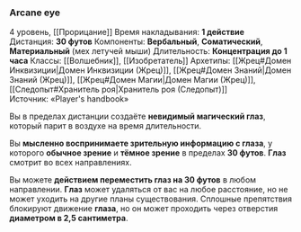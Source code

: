 ### Arcane eye
4 уровень, [[Прорицание]]
Время накладывания: **1 действие**
Дистанция: **30 футов**
Компоненты: **Вербальный**, **Соматический**, **Материальный** (мех летучей мыши)
Длительность: **Концентрация до 1 часа**
Классы: [[Волшебник]], [[Изобретатель]]
Архетипы: [[Жрец#Домен Инквизиции|Домен Инквизиции (Жрец)]], [[Жрец#Домен Знаний|Домен Знаний (Жрец)]], [[Жрец#Домен Магии|Домен Магии (Жрец)]], [[Следопыт#Хранитель роя|Хранитель роя (Следопыт)]]
Источник: «Player's handbook»

Вы в пределах дистанции создаёте **невидимый магический глаз**, который парит в воздухе на время длительности.

Вы **мысленно воспринимаете зрительную информацию с глаза**, у которого **обычное зрение** и **тёмное зрение** в пределах **30 футов**. **Глаз** смотрит во всех направлениях.

Вы можете **действием переместить глаз на 30 футов** в любом направлении. **Глаз** может удаляться от вас на любое расстояние, но не может уходить на другие планы существования. Сплошные препятствия блокируют движение **глаза**, но он может проходить через отверстия **диаметром в 2,5 сантиметра**.